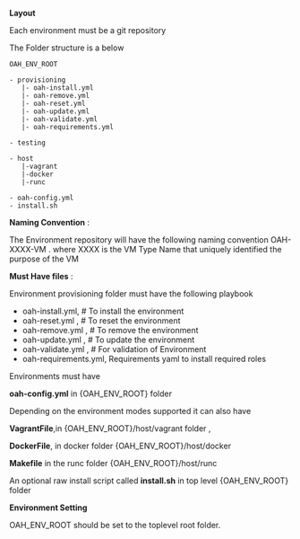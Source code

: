 **Layout**

Each environment must be a git repository

The Folder structure is a below

```
OAH_ENV_ROOT 

- provisioning 
   |- oah-install.yml
   |- oah-remove.yml
   |- oah-reset.yml
   |- oah-update.yml
   |- oah-validate.yml
   |- oah-requirements.yml 

- testing

- host
   |-vagrant
   |-docker
   |-runc 

- oah-config.yml
- install.sh

```

**Naming Convention** :

The Environment repository will have the following naming convention OAH-XXXX-VM . where XXXX is the VM Type Name that uniquely identified the purpose of the VM


**Must Have files** : 

Environment provisioning folder must have the following playbook

- oah-install.yml, # To install the environment
- oah-reset.yml , # To reset the environment
- oah-remove.yml , # To remove the environment
- oah-update.yml , # To update the environment
- oah-validate.yml , # For validation of Environment
- oah-requirements.yml, Requirements yaml to install required roles 

Environments must have 

**oah-config.yml** in {OAH_ENV_ROOT} folder

Depending on the environment modes supported it can also have 

**VagrantFile**,in {OAH_ENV_ROOT}/host/vagrant folder ,  

**DockerFile**,  in docker folder {OAH_ENV_ROOT}/host/docker 

**Makefile** in the runc folder {OAH_ENV_ROOT}/host/runc

An optional raw install script called **install.sh** in top level  {OAH_ENV_ROOT} folder
 

**Environment Setting**

OAH_ENV_ROOT should be set to the toplevel root folder.

